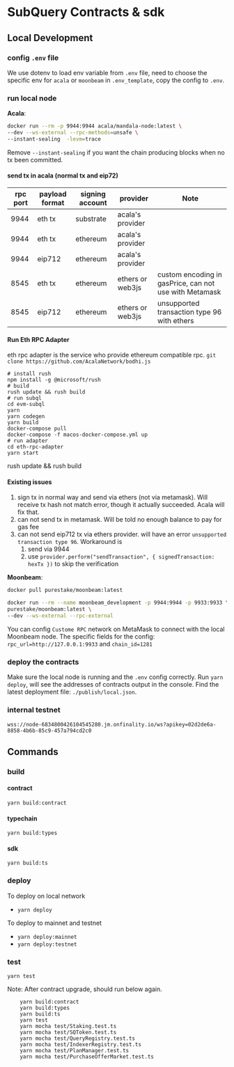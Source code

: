 # SubQuery Contracts & sdk

## Local Development

### config `.env` file

We use dotenv to load env variable from `.env` file, need to choose the specific env for `acala` or `moonbeam` in `.env_template`, copy the config to `.env`.

### run local node

**Acala**:

```sh
docker run --rm -p 9944:9944 acala/mandala-node:latest \
--dev --ws-external --rpc-methods=unsafe \
--instant-sealing  -levm=trace
```

Remove `--instant-sealing` if you want the chain producing blocks when no tx been committed.

#### send tx in acala (normal tx and eip72)

| rpc port | payload format | signing account | provider         | Note                                                   |
| -------- | -------------- | --------------- | ---------------- | ------------------------------------------------------ |
| 9944     | eth tx         | substrate       | acala's provider |                                                        |
| 9944     | eth tx         | ethereum        | acala's provider |                                                        |
| 9944     | eip712         | ethereum        | acala's provider |                                                        |
| 8545     | eth tx         | ethereum        | ethers or web3js | custom encoding in gasPrice, can not use with Metamask |
| 8545     | eip712         | ethereum        | ethers or web3js | unsupported transaction type 96 with ethers            |

#### Run Eth RPC Adapter

eth rpc adapter is the service who provide ethereum compatible rpc.
`git clone https://github.com/AcalaNetwork/bodhi.js`

```shell
# install rush
npm install -g @microsoft/rush
# build
rush update && rush build
# run subql
cd evm-subql
yarn
yarn codegen
yarn build
docker-compose pull
docker-compose -f macos-docker-compose.yml up
# run adapter
cd eth-rpc-adapter
yarn start
```

rush update && rush build

#### Existing issues

1. sign tx in normal way and send via ethers (not via metamask).
   Will receive tx hash not match error, though it actually succeeded. Acala will fix that.
2. can not send tx in metamask.
   Will be told no enough balance to pay for gas fee
3. can not send eip712 tx via ethers provider.
   will have an error `unsupported transaction type 96`. Workaround is
    1. send via 9944
    2. use `provider.perform("sendTransaction", { signedTransaction: hexTx })` to skip the verification

**Moonbeam**:

```sh
docker pull purestake/moonbeam:latest

docker run --rm --name moonbeam_development -p 9944:9944 -p 9933:9933 \
purestake/moonbeam:latest \
--dev --ws-external --rpc-external
```

You can config `Custome RPC` network on MetaMask to connect with the local Moonbeam node.
The specific fields for the config: `rpc_url=http://127.0.0.1:9933` and `chain_id=1281`

### deploy the contracts

Make sure the local node is running and the `.env` config correctly.
Run `yarn deploy`, will see the addresses of contracts output in the console.
Find the latest deployment file: `./publish/local.json`.

### internal testnet

`wss://node-6834800426104545280.jm.onfinality.io/ws?apikey=02d2de6a-8858-4b6b-85c9-457a794cd2c0`

## Commands

### build

#### contract

`yarn build:contract`

#### typechain

`yarn build:types`

#### sdk

`yarn build:ts`

### deploy

To deploy on local network

-   `yarn deploy`

To deploy to mainnet and testnet

-   `yarn deploy:mainnet`
-   `yarn deploy:testnet`

### test

`yarn test`

Note: After contract upgrade, should run below again.

```
    yarn build:contract
    yarn build:types
    yarn build:ts
    yarn test
    yarn mocha test/Staking.test.ts
    yarn mocha test/SQToken.test.ts
    yarn mocha test/QueryRegistry.test.ts
    yarn mocha test/IndexerRegistry.test.ts
    yarn mocha test/PlanManager.test.ts
    yarn mocha test/PurchaseOfferMarket.test.ts
```
